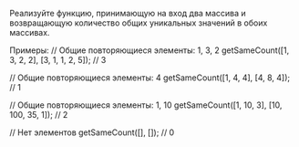 Реализуйте функцию, принимающую на вход два массива и возвращающую количество общих уникальных значений в обоих массивах.

Примеры:
// Общие повторяющиеся элементы: 1, 3, 2
getSameCount([1, 3, 2, 2], [3, 1, 1, 2, 5]); // 3

// Общие повторяющиеся элементы: 4
getSameCount([1, 4, 4], [4, 8, 4]); // 1

// Общие повторяющиеся элементы: 1, 10
getSameCount([1, 10, 3], [10, 100, 35, 1]); // 2

// Нет элементов
getSameCount([], []); // 0
